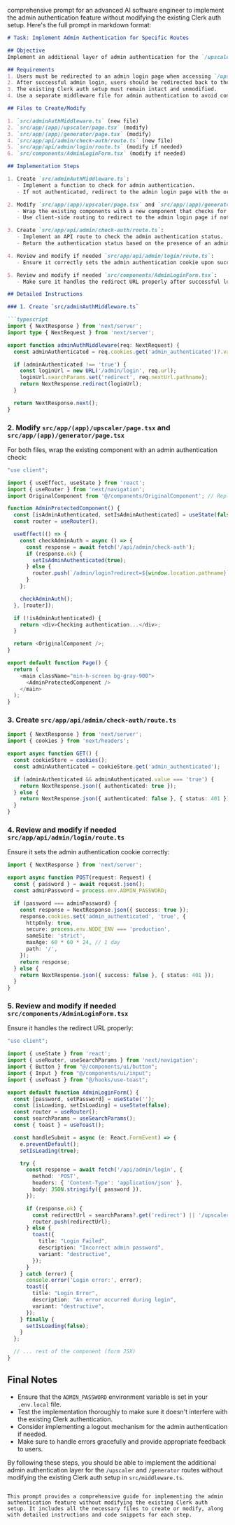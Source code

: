 comprehensive prompt for an advanced AI software engineer to implement the admin authentication feature without modifying the existing Clerk auth setup. Here's the full prompt in markdown format:

```markdown
# Task: Implement Admin Authentication for Specific Routes

## Objective
Implement an additional layer of admin authentication for the `/upscaler` and `/generator` routes in a Next.js application, without modifying the existing Clerk authentication setup.

## Requirements
1. Users must be redirected to an admin login page when accessing `/upscaler` or `/generator` routes, regardless of their Clerk authentication status.
2. After successful admin login, users should be redirected back to their originally requested page.
3. The existing Clerk auth setup must remain intact and unmodified.
4. Use a separate middleware file for admin authentication to avoid conflicts with Clerk.

## Files to Create/Modify

1. `src/adminAuthMiddleware.ts` (new file)
2. `src/app/(app)/upscaler/page.tsx` (modify)
3. `src/app/(app)/generator/page.tsx` (modify)
4. `src/app/api/admin/check-auth/route.ts` (new file)
5. `src/app/api/admin/login/route.ts` (modify if needed)
6. `src/components/AdminLoginForm.tsx` (modify if needed)

## Implementation Steps

1. Create `src/adminAuthMiddleware.ts`:
   - Implement a function to check for admin authentication.
   - If not authenticated, redirect to the admin login page with the original URL as a query parameter.

2. Modify `src/app/(app)/upscaler/page.tsx` and `src/app/(app)/generator/page.tsx`:
   - Wrap the existing components with a new component that checks for admin authentication.
   - Use client-side routing to redirect to the admin login page if not authenticated.

3. Create `src/app/api/admin/check-auth/route.ts`:
   - Implement an API route to check the admin authentication status.
   - Return the authentication status based on the presence of an admin authentication cookie.

4. Review and modify if needed `src/app/api/admin/login/route.ts`:
   - Ensure it correctly sets the admin authentication cookie upon successful login.

5. Review and modify if needed `src/components/AdminLoginForm.tsx`:
   - Make sure it handles the redirect URL properly after successful login.

## Detailed Instructions

### 1. Create `src/adminAuthMiddleware.ts`

```typescript
import { NextResponse } from 'next/server';
import type { NextRequest } from 'next/server';

export function adminAuthMiddleware(req: NextRequest) {
  const adminAuthenticated = req.cookies.get('admin_authenticated')?.value;

  if (adminAuthenticated !== 'true') {
    const loginUrl = new URL('/admin/login', req.url);
    loginUrl.searchParams.set('redirect', req.nextUrl.pathname);
    return NextResponse.redirect(loginUrl);
  }

  return NextResponse.next();
}
```

### 2. Modify `src/app/(app)/upscaler/page.tsx` and `src/app/(app)/generator/page.tsx`

For both files, wrap the existing component with an admin authentication check:

```typescript
"use client";

import { useEffect, useState } from 'react';
import { useRouter } from 'next/navigation';
import OriginalComponent from '@/components/OriginalComponent'; // Replace with actual component name

function AdminProtectedComponent() {
  const [isAdminAuthenticated, setIsAdminAuthenticated] = useState(false);
  const router = useRouter();

  useEffect(() => {
    const checkAdminAuth = async () => {
      const response = await fetch('/api/admin/check-auth');
      if (response.ok) {
        setIsAdminAuthenticated(true);
      } else {
        router.push(`/admin/login?redirect=${window.location.pathname}`);
      }
    };

    checkAdminAuth();
  }, [router]);

  if (!isAdminAuthenticated) {
    return <div>Checking authentication...</div>;
  }

  return <OriginalComponent />;
}

export default function Page() {
  return (
    <main className="min-h-screen bg-gray-900">
      <AdminProtectedComponent />
    </main>
  );
}
```

### 3. Create `src/app/api/admin/check-auth/route.ts`

```typescript
import { NextResponse } from 'next/server';
import { cookies } from 'next/headers';

export async function GET() {
  const cookieStore = cookies();
  const adminAuthenticated = cookieStore.get('admin_authenticated');

  if (adminAuthenticated && adminAuthenticated.value === 'true') {
    return NextResponse.json({ authenticated: true });
  } else {
    return NextResponse.json({ authenticated: false }, { status: 401 });
  }
}
```

### 4. Review and modify if needed `src/app/api/admin/login/route.ts`

Ensure it sets the admin authentication cookie correctly:

```typescript
import { NextResponse } from 'next/server';

export async function POST(request: Request) {
  const { password } = await request.json();
  const adminPassword = process.env.ADMIN_PASSWORD;

  if (password === adminPassword) {
    const response = NextResponse.json({ success: true });
    response.cookies.set('admin_authenticated', 'true', {
      httpOnly: true,
      secure: process.env.NODE_ENV === 'production',
      sameSite: 'strict',
      maxAge: 60 * 60 * 24, // 1 day
      path: '/',
    });
    return response;
  } else {
    return NextResponse.json({ success: false }, { status: 401 });
  }
}
```

### 5. Review and modify if needed `src/components/AdminLoginForm.tsx`

Ensure it handles the redirect URL properly:

```typescript
"use client";

import { useState } from 'react';
import { useRouter, useSearchParams } from 'next/navigation';
import { Button } from "@/components/ui/button";
import { Input } from "@/components/ui/input";
import { useToast } from "@/hooks/use-toast";

export default function AdminLoginForm() {
  const [password, setPassword] = useState('');
  const [isLoading, setIsLoading] = useState(false);
  const router = useRouter();
  const searchParams = useSearchParams();
  const { toast } = useToast();

  const handleSubmit = async (e: React.FormEvent) => {
    e.preventDefault();
    setIsLoading(true);

    try {
      const response = await fetch('/api/admin/login', {
        method: 'POST',
        headers: { 'Content-Type': 'application/json' },
        body: JSON.stringify({ password }),
      });

      if (response.ok) {
        const redirectUrl = searchParams?.get('redirect') || '/upscaler';
        router.push(redirectUrl);
      } else {
        toast({
          title: "Login Failed",
          description: "Incorrect admin password",
          variant: "destructive",
        });
      }
    } catch (error) {
      console.error('Login error:', error);
      toast({
        title: "Login Error",
        description: "An error occurred during login",
        variant: "destructive",
      });
    } finally {
      setIsLoading(false);
    }
  };

  // ... rest of the component (form JSX)
}
```

## Final Notes

- Ensure that the `ADMIN_PASSWORD` environment variable is set in your `.env.local` file.
- Test the implementation thoroughly to make sure it doesn't interfere with the existing Clerk authentication.
- Consider implementing a logout mechanism for the admin authentication if needed.
- Make sure to handle errors gracefully and provide appropriate feedback to users.

By following these steps, you should be able to implement the additional admin authentication layer for the `/upscaler` and `/generator` routes without modifying the existing Clerk auth setup in `src/middleware.ts`.
```

This prompt provides a comprehensive guide for implementing the admin authentication feature without modifying the existing Clerk auth setup. It includes all the necessary files to create or modify, along with detailed instructions and code snippets for each step.
